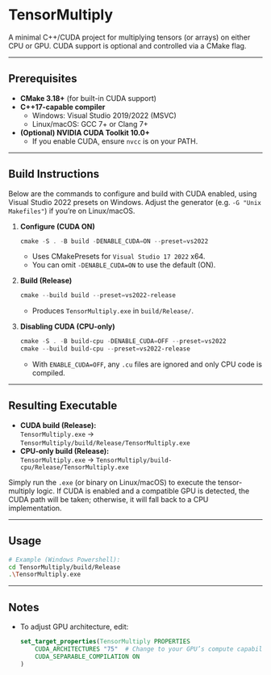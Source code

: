 # TensorMultiply

A minimal C++/CUDA project for multiplying tensors (or arrays) on either CPU or GPU. CUDA support is optional and controlled via a CMake flag.

---

## Prerequisites

- **CMake 3.18+** (for built-in CUDA support)  
- **C++17-capable compiler**  
  - Windows: Visual Studio 2019/2022 (MSVC)  
  - Linux/macOS: GCC 7+ or Clang 7+  
- **(Optional) NVIDIA CUDA Toolkit 10.0+**  
  - If you enable CUDA, ensure `nvcc` is on your PATH.

---

## Build Instructions

Below are the commands to configure and build with CUDA enabled, using Visual Studio 2022 presets on Windows. Adjust the generator (e.g. `-G "Unix Makefiles"`) if you’re on Linux/macOS.

1. **Configure (CUDA ON)**  
   ```powershell
   cmake -S . -B build -DENABLE_CUDA=ON --preset=vs2022
   ```
   - Uses CMakePresets for `Visual Studio 17 2022` x64.  
   - You can omit `-DENABLE_CUDA=ON` to use the default (ON).

2. **Build (Release)**  
   ```powershell
   cmake --build build --preset=vs2022-release
   ```
   - Produces `TensorMultiply.exe` in `build/Release/`.

3. **Disabling CUDA (CPU-only)**  
   ```powershell
   cmake -S . -B build-cpu -DENABLE_CUDA=OFF --preset=vs2022
   cmake --build build-cpu --preset=vs2022-release
   ```
   - With `ENABLE_CUDA=OFF`, any `.cu` files are ignored and only CPU code is compiled.

---

## Resulting Executable

- **CUDA build (Release):**  
  `TensorMultiply.exe` → `TensorMultiply/build/Release/TensorMultiply.exe`
- **CPU-only build (Release):**  
  `TensorMultiply.exe` → `TensorMultiply/build-cpu/Release/TensorMultiply.exe`

Simply run the `.exe` (or binary on Linux/macOS) to execute the tensor-multiply logic. If CUDA is enabled and a compatible GPU is detected, the CUDA path will be taken; otherwise, it will fall back to a CPU implementation.

---

## Usage

```bash
# Example (Windows Powershell):
cd TensorMultiply/build/Release
.\TensorMultiply.exe
```

---

## Notes

- To adjust GPU architecture, edit:
  ```cmake
  set_target_properties(TensorMultiply PROPERTIES
      CUDA_ARCHITECTURES "75"  # Change to your GPU’s compute capability (e.g. "80" for Ampere)
      CUDA_SEPARABLE_COMPILATION ON
  )
  ```